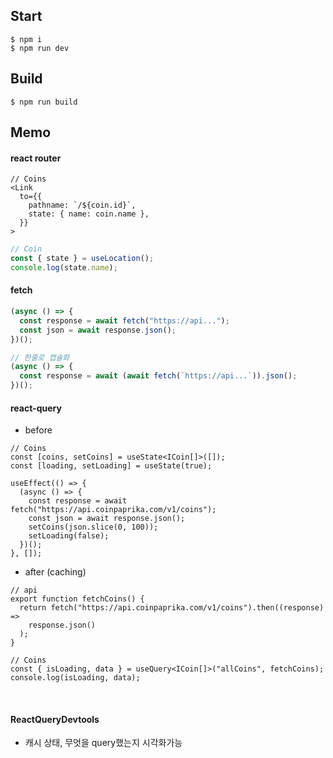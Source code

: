 ## Start

```
$ npm i
$ npm run dev
```

## Build

```
$ npm run build
```

## Memo

#### react router

```tsx
// Coins
<Link
  to={{
    pathname: `/${coin.id}`,
    state: { name: coin.name },
  }}
>
```

```js
// Coin
const { state } = useLocation();
console.log(state.name);
```

#### fetch

```js
(async () => {
  const response = await fetch("https://api...");
  const json = await response.json();
})();

// 한줄로 캡슐화
(async () => {
  const response = await (await fetch(`https://api...`)).json();
})();
```

#### react-query

- before

```tsx
// Coins
const [coins, setCoins] = useState<ICoin[]>([]);
const [loading, setLoading] = useState(true);

useEffect(() => {
  (async () => {
    const response = await fetch("https://api.coinpaprika.com/v1/coins");
    const json = await response.json();
    setCoins(json.slice(0, 100));
    setLoading(false);
  })();
}, []);
```

- after (caching)

```tsx
// api
export function fetchCoins() {
  return fetch("https://api.coinpaprika.com/v1/coins").then((response) =>
    response.json()
  );
}

// Coins
const { isLoading, data } = useQuery<ICoin[]>("allCoins", fetchCoins);
console.log(isLoading, data);
```

<br>

#### ReactQueryDevtools

- 캐시 상태, 무엇을 query했는지 시각화가능
